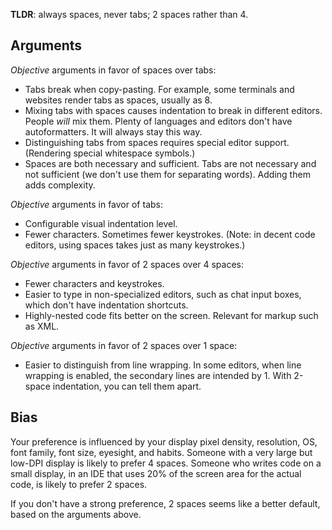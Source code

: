 **TLDR**: always spaces, never tabs; 2 spaces rather than 4.

## Arguments

_Objective_ arguments in favor of spaces over tabs:

* Tabs break when copy-pasting. For example, some terminals and websites render tabs as spaces, usually as 8.
* Mixing tabs with spaces causes indentation to break in different editors. People _will_ mix them. Plenty of languages and editors don't have autoformatters. It will always stay this way.
* Distinguishing tabs from spaces requires special editor support. (Rendering special whitespace symbols.)
* Spaces are both necessary and sufficient. Tabs are not necessary and not sufficient (we don't use them for separating words). Adding them adds complexity.

_Objective_ arguments in favor of tabs:

* Configurable visual indentation level.
* Fewer characters. Sometimes fewer keystrokes. (Note: in decent code editors, using spaces takes just as many keystrokes.)

_Objective_ arguments in favor of 2 spaces over 4 spaces:

* Fewer characters and keystrokes.
* Easier to type in non-specialized editors, such as chat input boxes, which don't have indentation shortcuts.
* Highly-nested code fits better on the screen. Relevant for markup such as XML.

_Objective_ arguments in favor of 2 spaces over 1 space:

* Easier to distinguish from line wrapping. In some editors, when line wrapping is enabled, the secondary lines are intended by 1. With 2-space indentation, you can tell them apart.

## Bias

Your preference is influenced by your display pixel density, resolution, OS, font family, font size, eyesight, and habits. Someone with a very large but low-DPI display is likely to prefer 4 spaces. Someone who writes code on a small display, in an IDE that uses 20% of the screen area for the actual code, is likely to prefer 2 spaces.

If you don't have a strong preference, 2 spaces seems like a better default, based on the arguments above.

<!--
## Variable Indentation

Some people use variable indentation. See the post [Use Fixed-Size Indentation](/posts/indent-fixed) on that.
-->
